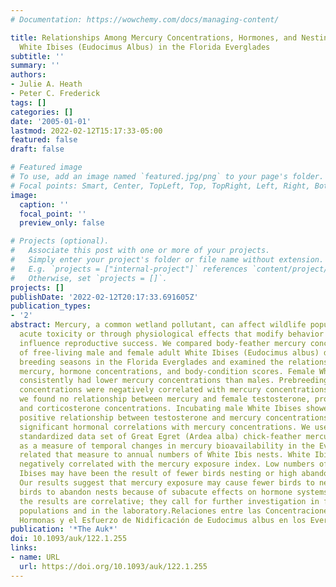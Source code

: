 ```yaml
---
# Documentation: https://wowchemy.com/docs/managing-content/

title: Relationships Among Mercury Concentrations, Hormones, and Nesting Effort of
  White Ibises (Eudocimus Albus) in the Florida Everglades
subtitle: ''
summary: ''
authors:
- Julie A. Heath
- Peter C. Frederick
tags: []
categories: []
date: '2005-01-01'
lastmod: 2022-02-12T15:17:33-05:00
featured: false
draft: false

# Featured image
# To use, add an image named `featured.jpg/png` to your page's folder.
# Focal points: Smart, Center, TopLeft, Top, TopRight, Left, Right, BottomLeft, Bottom, BottomRight.
image:
  caption: ''
  focal_point: ''
  preview_only: false

# Projects (optional).
#   Associate this post with one or more of your projects.
#   Simply enter your project's folder or file name without extension.
#   E.g. `projects = ["internal-project"]` references `content/project/deep-learning/index.md`.
#   Otherwise, set `projects = []`.
projects: []
publishDate: '2022-02-12T20:17:33.691605Z'
publication_types:
- '2'
abstract: Mercury, a common wetland pollutant, can affect wildlife populations through
  acute toxicity or through physiological effects that modify behavior and negatively
  influence reproductive success. We compared body-feather mercury concentrations
  of free-living male and female adult White Ibises (Eudocimus albus) during three
  breeding seasons in the Florida Everglades and examined the relationships among
  mercury, hormone concentrations, and body-condition scores. Female White Ibises
  consistently had lower mercury concentrations than males. Prebreeding females' estradiol
  concentrations were negatively correlated with mercury concentrations. However,
  we found no relationship between mercury and female testosterone, progesterone,
  and corticosterone concentrations. Incubating male White Ibises showed a significant
  positive relationship between testosterone and mercury concentrations, but no other
  significant hormonal correlations with mercury concentrations. We used a seven-year
  standardized data set of Great Egret (Ardea alba) chick-feather mercury concentrations
  as a measure of temporal changes in mercury bioavailability in the Everglades and
  related that measure to annual numbers of White Ibis nests. White Ibis nesting was
  negatively correlated with the mercury exposure index. Low numbers of nesting White
  Ibises may have been the result of fewer birds nesting or high abandonment rates.
  Our results suggest that mercury exposure may cause fewer birds to nest or more
  birds to abandon nests because of subacute effects on hormone systems. However,
  the results are correlative; they call for further investigation in free-living
  populations and in the laboratory.Relaciones entre las Concentraciones de Mercurio,
  Hormonas y el Esfuerzo de Nidificación de Eudocimus albus en los Everglades, Florida
publication: '*The Auk*'
doi: 10.1093/auk/122.1.255
links:
- name: URL
  url: https://doi.org/10.1093/auk/122.1.255
---
```


